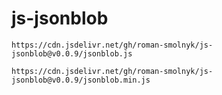 # js-jsonblob

```
https://cdn.jsdelivr.net/gh/roman-smolnyk/js-jsonblob@v0.0.9/jsonblob.js
```

```
https://cdn.jsdelivr.net/gh/roman-smolnyk/js-jsonblob@v0.0.9/jsonblob.min.js
```
